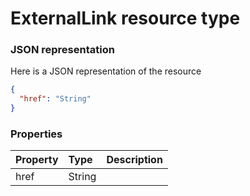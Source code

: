 # ExternalLink resource type



### JSON representation

Here is a JSON representation of the resource

```json
{
  "href": "String"
}

```
### Properties
| Property	   | Type	|Description|
|:---------------|:--------|:----------|
|href|String||

<!-- uuid: b5059d94-df6e-44c6-a44e-00814967e149
2015-10-09 17:14:36 UTC -->